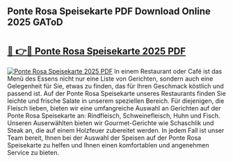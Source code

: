 ## Ponte Rosa Speisekarte PDF Download Online 2025 GAToD

# <h2><a href="http://gcc2icw.nevu.top/?p=Ponte+Rosa+Speisekarte">🔗 👉🔴 Ponte Rosa Speisekarte 2025 PDF</a></h2>

[![Ponte Rosa Speisekarte 2025 PDF](https://i.imgur.com/dBaPXMq.png)](http://gcc2icw.nevu.top/?p=Ponte+Rosa+Speisekarte)
In einem Restaurant oder Café ist das Menü des Essens nicht nur eine Liste von Gerichten, sondern auch eine Gelegenheit für Sie, etwas zu finden, das für Ihren Geschmack köstlich und passend ist. Auf der Ponte Rosa Speisekarte unseres Restaurants finden Sie leichte und frische Salate in unserem speziellen Bereich. Für diejenigen, die Fleisch lieben, bieten wir eine umfangreiche Auswahl an Gerichten auf der Ponte Rosa Speisekarte an: Rindfleisch, Schweinefleisch, Huhn und Fisch. Unseren Auserwählten bieten wir Gourmet-Gerichte wie Schaschlik und Steak an, die auf einem Holzfeuer zubereitet werden. In jedem Fall ist unser Team bereit, Ihnen bei der Auswahl der Speisen auf der Ponte Rosa Speisekarte zu helfen und Ihnen einen komfortablen und angenehmen Service zu bieten.
